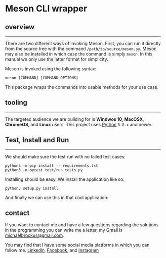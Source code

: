 # Meson CLI wrapper

## overview

* * *

There are two different ways of invoking Meson.
First, you can run it directly from the source
tree with the command `/path/to/source/meson.py`.
Meson may also be installed in which case the
command is simply `meson`. In this manual we only
use the latter format for simplicity.

Meson is invoked using the following syntax: 

`meson [COMMAND] [COMMAND_OPTIONS]`

This package wraps the commands into usable methods
for your use case.

## tooling

* * *

The targeted audience we are building for is **Windwos 10**, **MacOSX**, **ChromeOS**, and
**Linux** users. This project uses [Python](https://www.python.org/) `3.8.x` and newer.

## Test, Install and Run

* * *

We should make sure the test run with no failed test cases:

```console
python3 -m pip install -r requirements.txt
python3 -m pytest test/run_tests.py
```

Installing should be easy. We install the application like so:

```console
python3 setup.py install
```

And finally we can use this in that cool application:

## contact

If you want to contact me and have a few questions
regarding the solutions in the programming you can write
me a letter, my Gmail is <michaelbrockus@gmail.com>.

You may find that I have some social media platforms
in which you can follow me. [LinkedIn](https://www.linkedin.com/in/michael-brockus), [Facebook](https://facebook.com/michael.brockus.555), and [Instagram](https://instagram.com/troglobyte_coder/)
